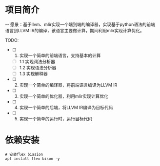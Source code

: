 <!-- 简介 -->
# 项目简介
-- 愿景：基于llvm、mlir实现一个端到端的编译器，实现基于python语法的前端语言到LLVM IR的编译，该语言主要做计算，期间利用mlir实现计算优化。

TODO:
- [ ] 1. 实现一个简单的前端语言，支持基本的计算
    - [ ] 1.1 实现词法分析器
    - [ ] 1.2 实现语法分析器
    - [ ] 1.3 实现解释器
- [ ] 2. 实现一个简单的编译器，将前端语言编译为LLVM IR
- [ ] 3. 实现一个简单的优化器，利用mlir实现计算优化
- [ ] 4. 实现一个简单的后端，将LLVM IR编译为目标代码
- [ ] 5. 实现一个简单的运行时，运行目标代码


<!-- 依赖安装 shell -->
# 依赖安装
```shell
# 安装flex biasion
apt install flex bison -y
```